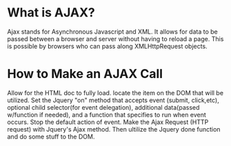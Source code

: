 # What is AJAX?
Ajax stands for Asynchronous Javascript and XML. It allows for data to be passed between a browser and server without having to reload a page. This is possible by browsers who can pass along XMLHttpRequest objects.


# How to Make an AJAX Call
Allow for the HTML doc to fully load. locate the item on the DOM that will be utilized. Set the Jquery "on" method that accepts event (submit, click,etc), optional child selector(for event delegation), additional data(passed w/function if needed), and a function that specifies to run when event occurs. Stop the default action of event. Make the Ajax Request (HTTP request) with Jquery's Ajax method. Then ultilize the Jquery done function and do some stuff to the DOM.


